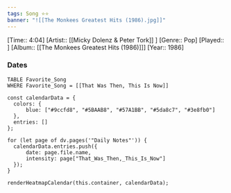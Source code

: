 ```yaml
---
tags: Song ⭐⭐ 
banner: "![[The Monkees Greatest Hits (1986).jpg]]"
---
```

[Time:: 4:04]
[Artist:: [[Micky Dolenz & Peter Tork]] ]
[Genre:: Pop]
[Played:: ]
[Album:: [[The Monkees Greatest Hits (1986)]]]
[Year:: 1986]
### Dates
````dataview
TABLE Favorite_Song
WHERE Favorite_Song = [[That Was Then, This Is Now]]
````
  ```dataviewjs
const calendarData = { 
	colors: { 
		blue: ["#9ccfd8", "#5BAAB8", "#57A1BB", "#5da8c7", "#3e8fb0"] 
	}, 
	entries: [] 
}; 

for (let page of dv.pages('"Daily Notes"')) { 
	calendarData.entries.push({ 
		date: page.file.name, 
		intensity: page["That_Was_Then,_This_Is_Now"]
	}); 
} 

renderHeatmapCalendar(this.container, calendarData);
```
